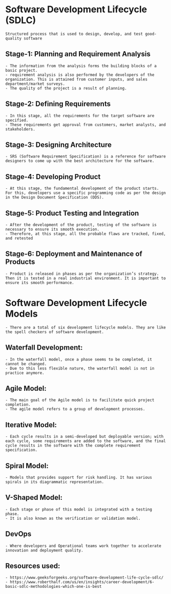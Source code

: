 # **Software Development Lifecycle (SDLC)**
    Structured process that is used to design, develop, and test good-quality software
## Stage-1: Planning and Requirement Analysis
    - The information from the analysis forms the building blocks of a basic project. 
    - requirement analysis is also performed by the developers of the organization. This is attained from customer inputs, and sales department/market surveys. 
    - The quality of the project is a result of planning.
## Stage-2: Defining Requirements
    - In this stage, all the requirements for the target software are specified. 
    - These requirements get approval from customers, market analysts, and stakeholders. 
## Stage-3: Designing Architecture
    - SRS (Software Requirement Specification) is a reference for software designers to come up with the best architecture for the software.
## Stage-4: Developing Product
    - At this stage, the fundamental development of the product starts. For this, developers use a specific programming code as per the design in the Design Document Specification (DDS). 
## Stage-5: Product Testing and Integration
    - After the development of the product, testing of the software is necessary to ensure its smooth execution.
    - Therefore, at this stage, all the probable flaws are tracked, fixed, and retested
## Stage-6: Deployment and Maintenance of Products
    - Product is released in phases as per the organization’s strategy. Then it is tested in a real industrial environment. It is important to ensure its smooth performance.



# **Software Development Lifecycle Models**
    - There are a total of six development lifecycle models. They are like the spell checkers of software development.
## Waterfall Development:
    - In the waterfall model, once a phase seems to be completed, it cannot be changed.
    - Due to this less flexible nature, the waterfall model is not in practice anymore.
## Agile Model:
    - The main goal of the Agile model is to facilitate quick project completion. 
    - The agile model refers to a group of development processes. 
## Iterative Model:
    - Each cycle results in a semi-developed but deployable version; with each cycle, some requirements are added to the software, and the final cycle results in the software with the complete requirement specification.
## Spiral Model:
    - Models that provides support for risk handling. It has various spirals in its diagrammatic representation.
## V-Shaped Model:
    - Each stage or phase of this model is integrated with a testing phase.
    - It is also known as the verification or validation model.
## DevOps
    - Where developers and Operational teams work together to accelerate innovation and deployment quality.


## Resources used:
    - https://www.geeksforgeeks.org/software-development-life-cycle-sdlc/
    - https://www.roberthalf.com/us/en/insights/career-development/6-basic-sdlc-methodologies-which-one-is-best